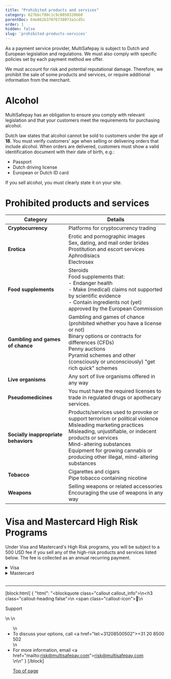 ```yaml
---
title: "Prohibited products and services"
category: 627bbcf80c1c9c0050320b60
parentDoc: 64e862b37076730073a1cd5c
order: 1
hidden: false
slug: 'prohibited-products-services'
---
```


As a payment service provider, MultiSafepay is subject to Dutch and European legislation and regulations. We must also comply with specific policies set by each payment method we offer. 

We must account for risk and potential reputational damage. Therefore, we prohibit the sale of some products and services, or require additional information from the merchant.

# Alcohol

MultiSafepay has an obligation to ensure you comply with relevant legislation and that your customers meet the requirements for purchasing alcohol.

Dutch law states that alcohol cannot be sold to customers under the age of **18**. You must verify customers' age when selling or delivering orders that include alcohol. When orders are delivered, customers must show a valid identification document with their date of birth, e.g.:

- Passport
- Dutch driving license
- European or Dutch ID card

If you sell alcohol, you must clearly state it on your site.

# Prohibited products and services

| Category | Details |
|---|---|
| **Cryptocurrency** | Platforms for cryptocurrency trading |
| **Erotica** | Erotic and pornographic images <br> Sex, dating, and mail order brides <br> Prostitution and escort services <br> Aphrodisiacs <br> Electrosex |
| **Food supplements** | Steroids <br> Food supplements that: <br> - Endanger health <br> - Make (medical) claims not supported by scientific evidence <br> - Contain ingredients not (yet) approved by the European Commission |
| **Gambling and games of chance** | Gambling and games of chance (prohibited whether you have a license or not) <br> Binary options or contracts for differences (CFDs) <br> Penny auctions <br> Pyramid schemes and other (consciously or unconsciously) "get rich quick" schemes |
| **Live organisms** | Any sort of live organisms offered in any way |
| **Pseudomedicines** | You must have the required licenses to trade in regulated drugs or apothecary services. |
| **Socially inappropriate behaviors** | Products/services used to provoke or support terrorism or political violence <br> Misleading marketing practices <br> Misleading, unjustifiable, or indecent products or services <br> Mind-altering substances <br> Equipment for growing cannabis or producing other illegal, mind-altering substances |
| **Tobacco** | Cigarettes and cigars <br> Pipe tobacco containing nicotine |
| **Weapons** | Selling weapons or related accessories <br> Encouraging the use of weapons in any way |

# Visa and Mastercard High Risk Programs

Under Visa and Mastercard's High Risk programs, you will be subject to a 500 USD fee if you sell any of the high-risk products and services listed below. The fee is collected as an annual recurring payment.

<details id="visa">
<summary>Visa</summary>
<br>

| Code | Description  |
| --- | --- |
| 5122: Drugs, drug proprietaries, druggist sundries | Sale of prescription-required drugs, cross-border card-absent transactions |
| 5912: Drug stores, pharmacies  | Sale of prescription-required drugs, cross-border card-absent transactions |
| 5962: Direct marketing | Travel-related arrangement services |
| 5966: Direct marketing | Outbound telemarketing |
| 5967: Direct marketing | Inbound telemarketing |
| 5993: Cigar stores and stands | Sale of cigarettes in a card-absent environment |
| 7273: Dating services | Card absent transactions |
| 7995: Betting | Lottery tickets, casino gaming chips, off-track betting, and wagers at race tracks |
| 4816: Computer network/information services | Card-absent environment transactions |
| 5816: Digital goods/games | Card-absent environment transactions |
| 6051: Non-financial institutions | Card-absent environment transactions |
| n/a | Merchants that fall under the Excessive Chargeback Program |
| n/a | Sale of replicas and "inspired by" items |

</details>

<details id="mastercard">
<summary>Mastercard</summary>
<br>

| Code | Description |
| --- | --- |
| 5967, 7841 | Non-face-to-face adult content and services |
| 7801, 7802, 7995  | Non-face-to-face gambling |
| 5122, 5912 | Non-face-to-face pharmaceuticals |
| 5993  |  Non-face-to-face tobacco products|
| 7994  | Skill games  |
| 4816 | High-risk cyberlocker |
| 6211 | High-risk securities |
| 6051 | Cryptocurrencies |
| 5968 | Negative option billing  |
| n/a | Merchants that fall under the Excessive Chargeback Program |
| n/a | Sale of replicas and "inspired by" items |

</details>
<br>

---

[block:html]
{
  "html": "<blockquote class=\"callout callout_info\">\n<h3 class=\"callout-heading false\">\n        <span class=\"callout-icon\">💬</span>\n        <p>Support</p>\n    </h3>\n  <ul>\n    <li>To discuss your options, call <a href=\"tel:+31208500502\">+31 20 8500 502</a></li>\n    <li>For more information, email <a href=\"mailto:risk@multisafepay.com\">risk@multisafepay.com</a></li>\n</blockquote>\n"
}
[/block]

[Top of page](#)